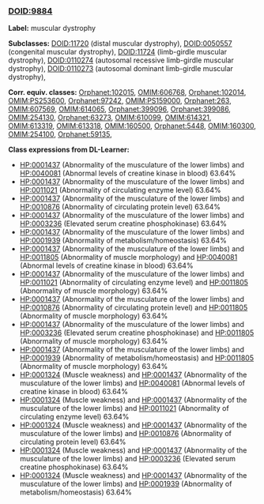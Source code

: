 
### [DOID:9884](http://purl.obolibrary.org/obo/DOID_9884)
**Label:** muscular dystrophy

**Subclasses:** [DOID:11720](http://purl.obolibrary.org/obo/DOID_11720) (distal muscular dystrophy), [DOID:0050557](http://purl.obolibrary.org/obo/DOID_0050557) (congenital muscular dystrophy), [DOID:11724](http://purl.obolibrary.org/obo/DOID_11724) (limb-girdle muscular dystrophy), [DOID:0110274](http://purl.obolibrary.org/obo/DOID_0110274) (autosomal recessive limb-girdle muscular dystrophy), [DOID:0110273](http://purl.obolibrary.org/obo/DOID_0110273) (autosomal dominant limb-girdle muscular dystrophy), 

**Corr. equiv. classes:** [Orphanet:102015](http://www.orpha.net/ORDO/Orphanet_102015), [OMIM:606768](http://purl.obolibrary.org/obo/OMIM_606768), [Orphanet:102014](http://www.orpha.net/ORDO/Orphanet_102014), [OMIM:PS253600](http://purl.obolibrary.org/obo/OMIM_PS253600), [Orphanet:97242](http://www.orpha.net/ORDO/Orphanet_97242), [OMIM:PS159000](http://purl.obolibrary.org/obo/OMIM_PS159000), [Orphanet:263](http://www.orpha.net/ORDO/Orphanet_263), [OMIM:607569](http://purl.obolibrary.org/obo/OMIM_607569), [OMIM:614065](http://purl.obolibrary.org/obo/OMIM_614065), [Orphanet:399096](http://www.orpha.net/ORDO/Orphanet_399096), [Orphanet:399086](http://www.orpha.net/ORDO/Orphanet_399086), [OMIM:254130](http://purl.obolibrary.org/obo/OMIM_254130), [Orphanet:63273](http://www.orpha.net/ORDO/Orphanet_63273), [OMIM:610099](http://purl.obolibrary.org/obo/OMIM_610099), [OMIM:614321](http://purl.obolibrary.org/obo/OMIM_614321), [OMIM:613319](http://purl.obolibrary.org/obo/OMIM_613319), [OMIM:613318](http://purl.obolibrary.org/obo/OMIM_613318), [OMIM:160500](http://purl.obolibrary.org/obo/OMIM_160500), [Orphanet:5448](http://www.orpha.net/ORDO/Orphanet_5448), [OMIM:160300](http://purl.obolibrary.org/obo/OMIM_160300), [OMIM:254100](http://purl.obolibrary.org/obo/OMIM_254100), [Orphanet:59135](http://www.orpha.net/ORDO/Orphanet_59135), 

**Class expressions from DL-Learner:**

- [HP:0001437](http://purl.obolibrary.org/obo/HP_0001437) (Abnormality of the musculature of the lower limbs) and [HP:0040081](http://purl.obolibrary.org/obo/HP_0040081) (Abnormal levels of creatine kinase in blood) 63.64%
- [HP:0001437](http://purl.obolibrary.org/obo/HP_0001437) (Abnormality of the musculature of the lower limbs) and [HP:0011021](http://purl.obolibrary.org/obo/HP_0011021) (Abnormality of circulating enzyme level) 63.64%
- [HP:0001437](http://purl.obolibrary.org/obo/HP_0001437) (Abnormality of the musculature of the lower limbs) and [HP:0010876](http://purl.obolibrary.org/obo/HP_0010876) (Abnormality of circulating protein level) 63.64%
- [HP:0001437](http://purl.obolibrary.org/obo/HP_0001437) (Abnormality of the musculature of the lower limbs) and [HP:0003236](http://purl.obolibrary.org/obo/HP_0003236) (Elevated serum creatine phosphokinase) 63.64%
- [HP:0001437](http://purl.obolibrary.org/obo/HP_0001437) (Abnormality of the musculature of the lower limbs) and [HP:0001939](http://purl.obolibrary.org/obo/HP_0001939) (Abnormality of metabolism/homeostasis) 63.64%
- [HP:0001437](http://purl.obolibrary.org/obo/HP_0001437) (Abnormality of the musculature of the lower limbs) and [HP:0011805](http://purl.obolibrary.org/obo/HP_0011805) (Abnormality of muscle morphology) and [HP:0040081](http://purl.obolibrary.org/obo/HP_0040081) (Abnormal levels of creatine kinase in blood) 63.64%
- [HP:0001437](http://purl.obolibrary.org/obo/HP_0001437) (Abnormality of the musculature of the lower limbs) and [HP:0011021](http://purl.obolibrary.org/obo/HP_0011021) (Abnormality of circulating enzyme level) and [HP:0011805](http://purl.obolibrary.org/obo/HP_0011805) (Abnormality of muscle morphology) 63.64%
- [HP:0001437](http://purl.obolibrary.org/obo/HP_0001437) (Abnormality of the musculature of the lower limbs) and [HP:0010876](http://purl.obolibrary.org/obo/HP_0010876) (Abnormality of circulating protein level) and [HP:0011805](http://purl.obolibrary.org/obo/HP_0011805) (Abnormality of muscle morphology) 63.64%
- [HP:0001437](http://purl.obolibrary.org/obo/HP_0001437) (Abnormality of the musculature of the lower limbs) and [HP:0003236](http://purl.obolibrary.org/obo/HP_0003236) (Elevated serum creatine phosphokinase) and [HP:0011805](http://purl.obolibrary.org/obo/HP_0011805) (Abnormality of muscle morphology) 63.64%
- [HP:0001437](http://purl.obolibrary.org/obo/HP_0001437) (Abnormality of the musculature of the lower limbs) and [HP:0001939](http://purl.obolibrary.org/obo/HP_0001939) (Abnormality of metabolism/homeostasis) and [HP:0011805](http://purl.obolibrary.org/obo/HP_0011805) (Abnormality of muscle morphology) 63.64%
- [HP:0001324](http://purl.obolibrary.org/obo/HP_0001324) (Muscle weakness) and [HP:0001437](http://purl.obolibrary.org/obo/HP_0001437) (Abnormality of the musculature of the lower limbs) and [HP:0040081](http://purl.obolibrary.org/obo/HP_0040081) (Abnormal levels of creatine kinase in blood) 63.64%
- [HP:0001324](http://purl.obolibrary.org/obo/HP_0001324) (Muscle weakness) and [HP:0001437](http://purl.obolibrary.org/obo/HP_0001437) (Abnormality of the musculature of the lower limbs) and [HP:0011021](http://purl.obolibrary.org/obo/HP_0011021) (Abnormality of circulating enzyme level) 63.64%
- [HP:0001324](http://purl.obolibrary.org/obo/HP_0001324) (Muscle weakness) and [HP:0001437](http://purl.obolibrary.org/obo/HP_0001437) (Abnormality of the musculature of the lower limbs) and [HP:0010876](http://purl.obolibrary.org/obo/HP_0010876) (Abnormality of circulating protein level) 63.64%
- [HP:0001324](http://purl.obolibrary.org/obo/HP_0001324) (Muscle weakness) and [HP:0001437](http://purl.obolibrary.org/obo/HP_0001437) (Abnormality of the musculature of the lower limbs) and [HP:0003236](http://purl.obolibrary.org/obo/HP_0003236) (Elevated serum creatine phosphokinase) 63.64%
- [HP:0001324](http://purl.obolibrary.org/obo/HP_0001324) (Muscle weakness) and [HP:0001437](http://purl.obolibrary.org/obo/HP_0001437) (Abnormality of the musculature of the lower limbs) and [HP:0001939](http://purl.obolibrary.org/obo/HP_0001939) (Abnormality of metabolism/homeostasis) 63.64%


